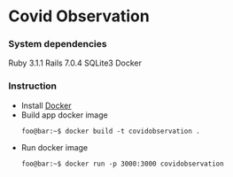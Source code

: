 # Covid Observation

### System dependencies
Ruby 3.1.1
Rails 7.0.4
SQLite3
Docker

### Instruction
- Install [Docker](https://www.docker.com/)
- Build app docker image
    ```console
    foo@bar:~$ docker build -t covidobservation .
    ```
- Run docker image
    ```console
    foo@bar:~$ docker run -p 3000:3000 covidobservation
    ```
